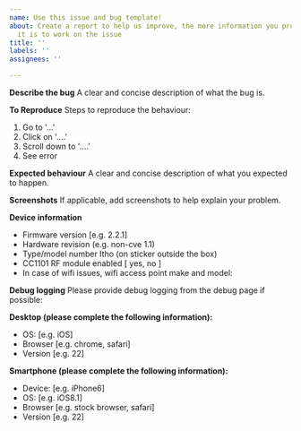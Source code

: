 ```yaml
---
name: Use this issue and bug template!
about: Create a report to help us improve, the more information you provide the easier
  it is to work on the issue
title: ''
labels: ''
assignees: ''

---
```


**Describe the bug**
A clear and concise description of what the bug is.

**To Reproduce**
Steps to reproduce the behaviour:
1. Go to '...'
2. Click on '....'
3. Scroll down to '....'
4. See error

**Expected behaviour**
A clear and concise description of what you expected to happen.

**Screenshots**
If applicable, add screenshots to help explain your problem.

**Device information**
- Firmware version [e.g. 2.2.1]
- Hardware revision (e.g. non-cve 1.1)
- Type/model number Itho (on sticker outside the box)
- CC1101 RF module enabled [ yes, no ]
- In case of wifi issues, wifi access point make and model:

**Debug logging**
Please provide debug logging from the debug page if possible:

**Desktop (please complete the following information):**
 - OS: [e.g. iOS]
 - Browser [e.g. chrome, safari]
 - Version [e.g. 22]

**Smartphone (please complete the following information):**
 - Device: [e.g. iPhone6]
 - OS: [e.g. iOS8.1]
 - Browser [e.g. stock browser, safari]
 - Version [e.g. 22]
